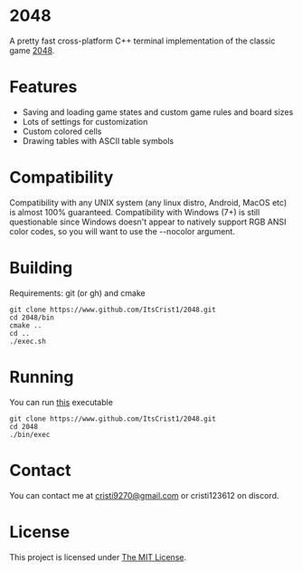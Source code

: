 # 2048
A pretty fast cross-platform C++ terminal implementation of the classic game [2048](https://en.m.wikipedia.org/wiki/2048_(video_game)).

# Features
- Saving and loading game states and custom game rules and board sizes
- Lots of settings for customization
- Custom colored cells
- Drawing tables with ASCII table symbols

# Compatibility
Compatibility with any UNIX system (any linux distro, Android, MacOS etc) is almost 100% guaranteed.
Compatibility with Windows (7+) is still questionable since Windows doesn't appear to natively support RGB ANSI color codes, so you will want to use the --nocolor argument.

# Building
Requirements: git (or gh) and cmake
```
git clone https://www.github.com/ItsCrist1/2048.git
cd 2048/bin
cmake ..
cd ..
./exec.sh
```

# Running
You can run [this](https://github.com/ItsCrist1/2048/blob/main/bin/exec) executable
```
git clone https://www.github.com/ItsCrist1/2048.git
cd 2048
./bin/exec
```

# Contact
You can contact me at cristi9270@gmail.com or cristi123612 on discord.

# License
This project is licensed under [The MIT License](https://github.com/ItsCrist1/2048/blob/main/LICENSE.txt).
